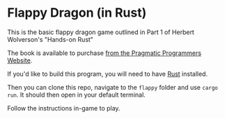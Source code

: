 # Flappy Dragon (in Rust)

This is the basic flappy dragon game outlined in Part 1 of Herbert Wolverson's "Hands-on Rust" 

The book is available to purchase [from the Pragmatic Programmers Website](https://pragprog.com/titles/hwrust/hands-on-rust/).

If you'd like to build this program, you will need to have [Rust](https://www.rust-lang.org/tools/install) installed.

Then you can clone this repo, navigate to the `flappy` folder and use `cargo run`. It should then open in your default terminal.

Follow the instructions in-game to play.